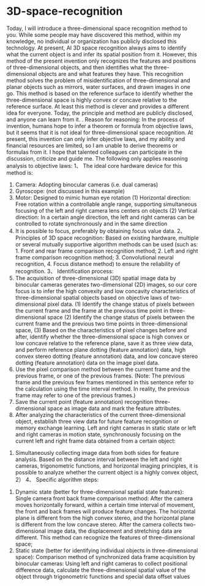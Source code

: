 # 3D-space-recognition
Today, I will introduce a three-dimensional space recognition method to you. While some people may have discovered this method, within my knowledge, no individual or organization has publicly disclosed this technology. At present, AI 3D space recognition always aims to identify what the current object is and infer its spatial position from it. However, this method of the present invention only recognizes the features and positions of three-dimensional objects, and then identifies what the three-dimensional objects are and what features they have. This recognition method solves the problem of misidentification of three-dimensional and planar objects such as mirrors, water surfaces, and drawn images in one go. This method is based on the reference surface to identify whether the three-dimensional space is highly convex or concave relative to the reference surface. At least this method is clever and provides a different idea for everyone. Today, the principle and method are publicly disclosed, and anyone can learn from it. .
Reason for reasoning:
In the process of invention, humans hope to infer a theorem or formula from objective laws, but it seems that it is not ideal for three-dimensional space recognition. At present, this invention can only infer objective laws, and my ability and financial resources are limited, so I am unable to derive theorems or formulas from it. I hope that talented colleagues can participate in the discussion, criticize and guide me.
The following only applies reasoning analysis to objective laws:
1、 The ideal core hardware device for this method is:
1. Camera: Adopting binocular cameras (i.e. dual cameras)
2. Gyroscope: (not discussed in this example)
3. Motor: Designed to mimic human eye rotation
(1) Horizontal direction: Free rotation within a controllable angle range, supporting simultaneous focusing of the left and right camera lens centers on objects
(2) Vertical direction: In a certain angle direction, the left and right cameras can be controlled to rotate synchronously and in the same direction
4. It is possible to focus, preferably by obtaining focus value data.
2、 Principles of 3D space recognition:
Based on existing hardware, multiple or several mutually supportive algorithm methods can be used (such as: 1. Front and rear frame comparison recognition method; 2. Left and right frame comparison recognition method; 3. Convolutional neural recognition, 4. Focus distance method) to ensure the reliability of recognition.
3、 Identification process:
1. The acquisition of three-dimensional (3D) spatial image data by binocular cameras generates two-dimensional (2D) images, so our core focus is to infer the high convexity and low concavity characteristics of three-dimensional spatial objects based on objective laws of two-dimensional pixel data.
(1) Identify the change status of pixels between the current frame and the frame at the previous time point in three-dimensional space
(2) Identify the change status of pixels between the current frame and the previous two time points in three-dimensional space,
(3) Based on the characteristics of pixel changes before and after, identify whether the three-dimensional space is high convex or low concave relative to the reference plane, save it as three view data, and perform reference plane dotting (feature annotation) data, high convex stereo dotting (feature annotation) data, and low concave stereo dotting (feature annotation) data on the image pixel data.
2. Use the pixel comparison method between the current frame and the previous frame, or one of the previous frames. (Note: The previous frame and the previous few frames mentioned in this sentence refer to the calculation using the time interval method. In reality, the previous frame may refer to one of the previous frames.)
3. Save the current point (feature annotation) recognition three-dimensional space as image data and mark the feature attributes.
4. After analyzing the characteristics of the current three-dimensional object, establish three view data for future feature recognition or memory exchange learning.
Left and right cameras in static state or left and right cameras in motion state, synchronously focusing on the current left and right frame data obtained from a certain object:
1) Simultaneously collecting image data from both sides for feature analysis. Based on the distance interval between the left and right cameras, trigonometric functions, and horizontal imaging principles, it is possible to analyze whether the current object is a highly convex object,
2）
4、 Specific algorithm steps:
1. Dynamic state (better for three-dimensional spatial state features):
Single camera front back frame comparison method: After the camera moves horizontally forward, within a certain time interval of movement, the front and back frames will produce feature changes. The horizontal plane is different from the high convex stereo, and the horizontal plane is different from the low concave stereo. After the camera collects two-dimensional image data, the displacement and stretching data are different. This method can recognize the features of three-dimensional space;
2. Static state (better for identifying individual objects in three-dimensional space):
Comparison method of synchronized data frame acquisition by binocular cameras:
Using left and right cameras to collect positional difference data, calculate the three-dimensional spatial value of the object through trigonometric functions and special data offset values
